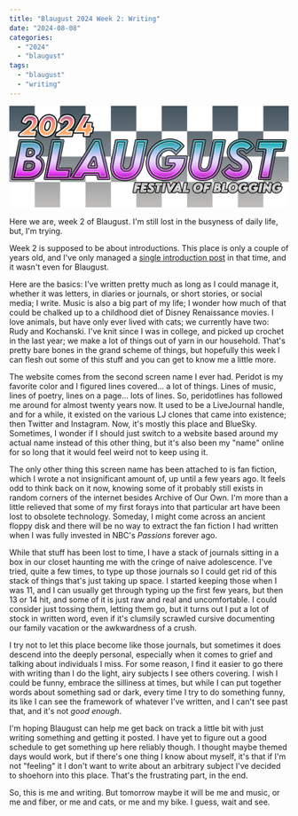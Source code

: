 ```yaml
---
title: "Blaugust 2024 Week 2: Writing"
date: "2024-08-08"
categories: 
  - "2024"
  - "blaugust"
tags: 
  - "blaugust"
  - "writing"
---
```


![2024 Blaugust Festival of Blogging logo, with black and white fading checked background](images/blaugust2024-litecheck2674701766089102473.png)

Here we are, week 2 of Blaugust. I'm still lost in the busyness of daily life, but, I'm trying.

Week 2 is supposed to be about introductions. This place is only a couple of years old, and I've only managed a [single introduction post](https://peridotlines.com/blog/2023/06/20/am-i-on-a-rollercoaster/) in that time, and it wasn't even for Blaugust.

Here are the basics: I've written pretty much as long as I could manage it, whether it was letters, in diaries or journals, or short stories, or social media; I write. Music is also a big part of my life; I wonder how much of that could be chalked up to a childhood diet of Disney Renaissance movies. I love animals, but have only ever lived with cats; we currently have two: Rudy and Kochanski. I've knit since I was in college, and picked up crochet in the last year; we make a lot of things out of yarn in our household. That's pretty bare bones in the grand scheme of things, but hopefully this week I can flesh out some of this stuff and you can get to know me a little more.

The website comes from the second screen name I ever had. Peridot is my favorite color and I figured lines covered... a lot of things. Lines of music, lines of poetry, lines on a page... lots of lines. So, peridotlines has followed me around for almost twenty years now. It used to be a LiveJournal handle, and for a while, it existed on the various LJ clones that came into existence; then Twitter and Instagram. Now, it's mostly this place and BlueSky. Sometimes, I wonder if I should just switch to a website based around my actual name instead of this other thing, but it's also been my "name" online for so long that it would feel weird not to keep using it.

The only other thing this screen name has been attached to is fan fiction, which I wrote a not insignificant amount of, up until a few years ago. It feels odd to think back on it now, knowing some of it probably still exists in random corners of the internet besides Archive of Our Own. I'm more than a little relieved that some of my first forays into that particular art have been lost to obsolete technology. Someday, I might come across an ancient floppy disk and there will be no way to extract the fan fiction I had written when I was fully invested in NBC's _Passions_ forever ago.

While that stuff has been lost to time, I have a stack of journals sitting in a box in our closet haunting me with the cringe of naive adolescence. I've tried, quite a few times, to type up those journals so I could get rid of this stack of things that's just taking up space. I started keeping those when I was 11, and I can usually get through typing up the first few years, but then 13 or 14 hit, and some of it is just raw and real and uncomfortable. I could consider just tossing them, letting them go, but it turns out I put a lot of stock in written word, even if it's clumsily scrawled cursive documenting our family vacation or the awkwardness of a crush.

I try not to let this place become like those journals, but sometimes it does descend into the deeply personal, especially when it comes to grief and talking about individuals I miss. For some reason, I find it easier to go there with writing than I do the light, airy subjects I see others covering. I wish I could be funny, embrace the silliness at times, but while I can put together words about something sad or dark, every time I try to do something funny, its like I can see the framework of whatever I've written, and I can't see past that, and it's not _good enough_.

I'm hoping Blaugust can help me get back on track a little bit with just writing something and getting it posted. I have yet to figure out a good schedule to get something up here reliably though. I thought maybe themed days would work, but if there's one thing I know about myself, it's that if I'm not "feeling" it I don't want to write about an arbitrary subject I've decided to shoehorn into this place. That's the frustrating part, in the end.

So, this is me and writing. But tomorrow maybe it will be me and music, or me and fiber, or me and cats, or me and my bike. I guess, wait and see.

